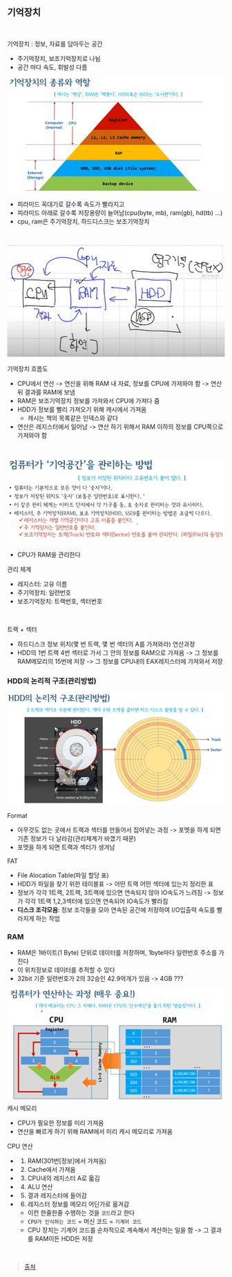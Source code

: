 ## 기억장치

<br>

기억장치 : 정보, 자료를 담아두는 공간
- 주기억장치, 보조기억장치로 나뉨
- 공간 마다 속도, 휘발성 다름

![memory](../resources/memory.png)
- 피라미드 꼭대기로 갈수록 속도가 빨라지고
- 피라미드 아래로 갈수록 저장용량이 늘어남(cpu(byte, mb), ram(gb), hd(tb) ...)
- cpu, ram은 주기억장치, 하드디스크는 보조기억장치

<br>


![memory](../resources/memory2.png)

기억장치 흐름도
- CPU에서 연산 -> 연산을 위해 RAM 내 자료, 정보를 CPU에 가져와야 함 -> 연산 뒤 결과를 RAM에 보냄
- RAM은 보조기억장치 정보를 가져와서 CPU에 가져다 줌
- HDD가 정보를 빨리 가져오기 위해 캐시에서 가져옴
    - 캐시는 책의 목록같은 인덱스와 같다
- 연산은 레지스터에서 일어남 -> 연산 하기 위해서 RAM 이하의 정보를 CPU쪽으로 가져와야 함

<br>

![memory](../resources/memory3.png)
- CPU가 RAM을 관리한다 

관리 체계
- 레지스터: 고유 이름
- 주기억장치: 일련번호
- 보조기억장치: 트랙번호, 섹터번호
<BR>

트랙 + 섹터
- 하드디스크 정보 위치(몇 번 트랙, 몇 번 섹터의 A를 가져와라)
연산과정
- HDD의 1번 트랙 4번 섹터로 가서 그 안의 정보를 RAM으로 가져옴 -> 그 정보를 RAM메모리의 15번에 저장 -> 그 정보를 CPU내의 EAX레지스터에 가져와서 저장

### HDD의 논리적 구조(관리방법)
![memory](../resources/memory4.png)

Format
- 아무것도 없는 곳에서 트랙과 섹터를 만들어서 집어넣는 과정 -> 포멧을 하게 되면 기존 정보가 다 날라감(관리체계가 바꼈기 때문)
- 포맷을 하게 되면 트랙과 섹터가 생겨남

FAT
- File Alocation Table(파일 할당 표)
- HDD가 파일을 찾기 위한 테이블표 -> 어떤 트랙 어떤 섹터에 있는지 정리한 표
- 정보가 각각 1트랙, 2트랙, 3트랙에 있으면 연속되지 않아 IO속도가 느려짐 -> 정보가 각각 1트랙 1,2,3섹터에 있으면 연속되어 IO속도가 빨라짐
- **디스크 조각모음**: 정보 조각들을 모아 연속된 공간에 저장하여 I/O입출력 속도를 빨라지게 하는 작업

### RAM 
- RAM은 1바이트(1 Byte) 단위로 데이터를 저장하며, 1byte마다 일련번호 주소를 가진다
- 이 위치정보로 데이터를 추적할 수 있다
- 32bit 기준 일련번호가 2의 32승인 42.9억개가 있음 -> 4GB ???

![memory](../resources/memory5.png)
캐시 메모리
- CPU가 필요한 정보를 미리 가져옴
- 연산을 빠르게 하기 위해 RAM에서 미리 캐시 메모리로 가져옴

CPU 연산
- 1. RAM(301번[정보]에서 가져옴)
- 2. Cache에서 가져옴
- 3. CPU내의 레지스터 A로 옯김
- 4. ALU 연산
- 5. 결과 레지스터에 들어감
- 6. 레지스터 정보를 메모리 어딘가로 옮겨감
  - 이런 한줄한줄 수행하는 것을 `코드`라고 한다
  - `CPU가 인식하는 코드` = 머신 코드 = `기계어 코드`
  - CPU 장치는 기계어 코드를 순차적으로 계속해서 계산하는 일을 함 -> 그 결과를 RAM이든 HDD든 저장

<br>

> [출처](https://www.youtube.com/watch?v=LMwVUzJQSdU&list=PLXvgR_grOs1BQCziQ_MpM877BdBxwbMzA&index=9)